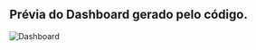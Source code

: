 ## Prévia do Dashboard gerado pelo código.
![Dashboard](https://github.com/user-attachments/assets/c79651ea-0758-4f94-9d17-f430f6ad1323)
